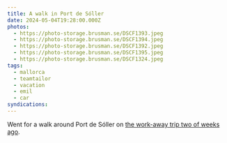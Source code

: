 ```yaml
---
title: A walk in Port de Sóller
date: 2024-05-04T19:28:00.000Z
photos:
  - https://photo-storage.brusman.se/DSCF1393.jpeg
  - https://photo-storage.brusman.se/DSCF1394.jpeg
  - https://photo-storage.brusman.se/DSCF1392.jpeg
  - https://photo-storage.brusman.se/DSCF1395.jpeg
  - https://photo-storage.brusman.se/DSCF1324.jpeg
tags:
  - mallorca
  - teamtailor
  - vacation
  - emil
  - car
syndications:
---
```


Went for a walk around Port de Sóller on [the work-away trip two of weeks ago](/back-in-port-de-soller/).
